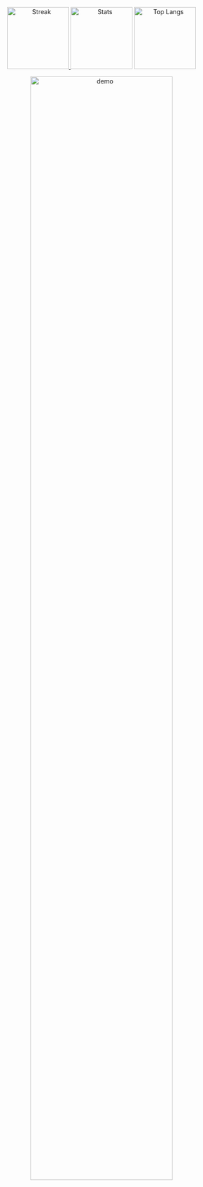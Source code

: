 

<p align="center">
  <a href="https://git.io/streak-stats">
    <img
      src="https://streak-stats.demolab.com?user=heritaco&theme=transparent&hide_border=true&locale=es&hide_total_contributions=true&hide_longest_streak=true&card_width=320"
      alt="Streak" height="140">
  </a>
  <img
    src="https://github-readme-stats.vercel.app/api?username=heritaco&show_icons=true&hide_title=true&theme=transparent&hide_border=true&card_width=320"
    alt="Stats" height="140">
  <img
    src="https://github-readme-stats.vercel.app/api/top-langs/?username=heritaco&layout=compact&theme=transparent&hide_title=true&hide_border=true&card_width=320"
    alt="Top Langs" height="140">
</p>




<p align="center">
<a href="https://letterboxd.com/heriberto_montl/">
  <img
    src="https://media3.giphy.com/media/v1.Y2lkPTc5MGI3NjExM2Y1M3dkNWl2OXBpdzluc2tkazEzaXMyMDdleGY0MXBsYjV3eXI4eSZlcD12MV9pbnRlcm5hbF9naWZfYnlfaWQmY3Q9Zw/TFIoWBxZp2EKM38IO3/giphy.gif"
    alt="demo"
    width="80%">
</a>
</p>

